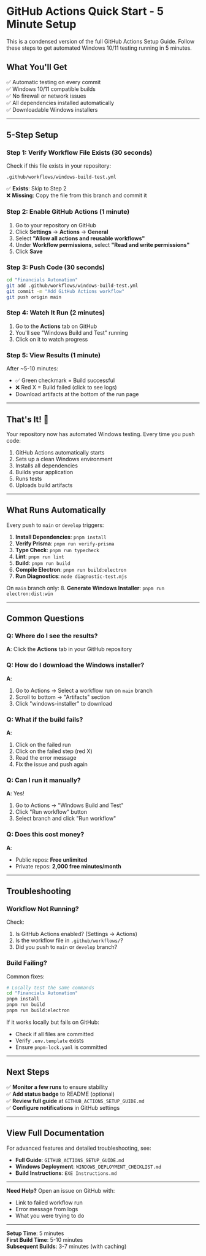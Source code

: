 # GitHub Actions Quick Start - 5 Minute Setup

This is a condensed version of the full GitHub Actions Setup Guide. Follow these steps to get automated Windows 10/11 testing running in 5 minutes.

## What You'll Get

✅ Automatic testing on every commit  
✅ Windows 10/11 compatible builds  
✅ No firewall or network issues  
✅ All dependencies installed automatically  
✅ Downloadable Windows installers  

---

## 5-Step Setup

### Step 1: Verify Workflow File Exists (30 seconds)

Check if this file exists in your repository:
```
.github/workflows/windows-build-test.yml
```

✅ **Exists**: Skip to Step 2  
❌ **Missing**: Copy the file from this branch and commit it

### Step 2: Enable GitHub Actions (1 minute)

1. Go to your repository on GitHub
2. Click **Settings** → **Actions** → **General**
3. Select **"Allow all actions and reusable workflows"**
4. Under **Workflow permissions**, select **"Read and write permissions"**
5. Click **Save**

### Step 3: Push Code (30 seconds)

```bash
cd "Financials Automation"
git add .github/workflows/windows-build-test.yml
git commit -m "Add GitHub Actions workflow"
git push origin main
```

### Step 4: Watch It Run (2 minutes)

1. Go to the **Actions** tab on GitHub
2. You'll see "Windows Build and Test" running
3. Click on it to watch progress

### Step 5: View Results (1 minute)

After ~5-10 minutes:
- ✅ Green checkmark = Build successful
- ❌ Red X = Build failed (click to see logs)
- Download artifacts at the bottom of the run page

---

## That's It! 🎉

Your repository now has automated Windows testing. Every time you push code:

1. GitHub Actions automatically starts
2. Sets up a clean Windows environment
3. Installs all dependencies
4. Builds your application
5. Runs tests
6. Uploads build artifacts

---

## What Runs Automatically

Every push to `main` or `develop` triggers:

1. **Install Dependencies**: `pnpm install`
2. **Verify Prisma**: `pnpm run verify-prisma`
3. **Type Check**: `pnpm run typecheck`
4. **Lint**: `pnpm run lint`
5. **Build**: `pnpm run build`
6. **Compile Electron**: `pnpm run build:electron`
7. **Run Diagnostics**: `node diagnostic-test.mjs`

On `main` branch only:
8. **Generate Windows Installer**: `pnpm run electron:dist:win`

---

## Common Questions

### Q: Where do I see the results?
**A**: Click the **Actions** tab in your GitHub repository

### Q: How do I download the Windows installer?
**A**: 
1. Go to Actions → Select a workflow run on `main` branch
2. Scroll to bottom → "Artifacts" section
3. Click "windows-installer" to download

### Q: What if the build fails?
**A**: 
1. Click on the failed run
2. Click on the failed step (red X)
3. Read the error message
4. Fix the issue and push again

### Q: Can I run it manually?
**A**: Yes! 
1. Go to Actions → "Windows Build and Test"
2. Click "Run workflow" button
3. Select branch and click "Run workflow"

### Q: Does this cost money?
**A**: 
- Public repos: **Free unlimited**
- Private repos: **2,000 free minutes/month**

---

## Troubleshooting

### Workflow Not Running?

Check:
1. Is GitHub Actions enabled? (Settings → Actions)
2. Is the workflow file in `.github/workflows/`?
3. Did you push to `main` or `develop` branch?

### Build Failing?

Common fixes:
```bash
# Locally test the same commands
cd "Financials Automation"
pnpm install
pnpm run build
pnpm run build:electron
```

If it works locally but fails on GitHub:
- Check if all files are committed
- Verify `.env.template` exists
- Ensure `pnpm-lock.yaml` is committed

---

## Next Steps

✅ **Monitor a few runs** to ensure stability  
✅ **Add status badge** to README (optional)  
✅ **Review full guide** at `GITHUB_ACTIONS_SETUP_GUIDE.md`  
✅ **Configure notifications** in GitHub settings  

---

## View Full Documentation

For advanced features and detailed troubleshooting, see:
- **Full Guide**: `GITHUB_ACTIONS_SETUP_GUIDE.md`
- **Windows Deployment**: `WINDOWS_DEPLOYMENT_CHECKLIST.md`
- **Build Instructions**: `EXE Instructions.md`

---

**Need Help?** Open an issue on GitHub with:
- Link to failed workflow run
- Error message from logs
- What you were trying to do

---

**Setup Time**: 5 minutes  
**First Build Time**: 5-10 minutes  
**Subsequent Builds**: 3-7 minutes (with caching)
